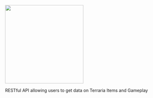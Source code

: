 <img src="https://github.com/jorrel1230/TerrariAPI/assets/140212785/e1cde931-afdc-4216-9ae2-c367e1dbd78d" width="256"> 

RESTful API allowing users to get data on Terraria Items and Gameplay

